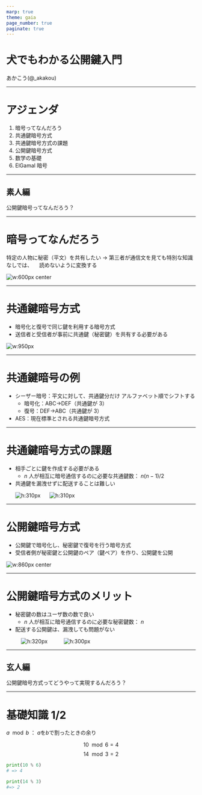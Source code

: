 ```yaml
---
marp: true
theme: gaia
page_number: true
paginate: true
---
```


<style>
img[alt~="center"] {
  display: block;
  margin: 0 auto;
}

</style>

<!--
_class: lead
-->

# 犬でもわかる公開鍵入門

あかこう(@\_akakou)

---

# アジェンダ

<!--
_class: invert
-->

1. 暗号ってなんだろう
2. 共通鍵暗号方式
3. 共通鍵暗号方式の課題
4. 公開鍵暗号方式
5. 数学の基礎
6. ElGamal 暗号

---

<!--
_class: lead

-->

## 素人編

公開鍵暗号ってなんだろう？

---

# 暗号ってなんだろう

特定の人物に秘密（平文）を共有したい
→ 第三者が通信文を見ても特別な知識なしでは、
　読めないように変換する

![w:600px center](./img/1-crypto.svg)

---

# 共通鍵暗号方式

- 暗号化と復号で同じ鍵を利用する暗号方式
- 送信者と受信者が事前に共通鍵（秘密鍵）を共有する必要がある

![w:950px](./img/2-comkey.svg)

---

# 共通鍵暗号の例

- シーザー暗号：平文に対して、共通鍵分だけ
  アルファベット順でシフトする
  - 暗号化：ABC→DEF（共通鍵が 3）
  - 復号：DEF→ABC（共通鍵が 3）
- AES：現在標準とされる共通鍵暗号方式

---

# 共通鍵暗号方式の課題

- 相手ごとに鍵を作成する必要がある
  - $n$ 人が相互に暗号通信するのに必要な共通鍵数： $n(n-1)/2$
- 共通鍵を漏洩せずに配送することは難しい

&nbsp;&nbsp;&nbsp;&nbsp;&nbsp;&nbsp;![h:310px](./img/3-share-comkey.svg)&nbsp;&nbsp;&nbsp;&nbsp;&nbsp;&nbsp;![h:310px](./img/4-leak-comkey.svg)

---

# 公開鍵暗号方式

- 公開鍵で暗号化し、秘密鍵で復号を行う暗号方式
- 受信者側が秘密鍵と公開鍵のペア（鍵ペア）を作り、公開鍵を公開

![w:860px center](./img/5-pubkey.svg)

---

# 公開鍵暗号方式のメリット

- 秘密鍵の数はユーザ数の数で良い
  - $n$ 人が相互に暗号通信するのに必要な秘密鍵数： $n$
- 配送する公開鍵は、漏洩しても問題がない

&nbsp;&nbsp;&nbsp;&nbsp;&nbsp;&nbsp;&nbsp;&nbsp;&nbsp;&nbsp;![h:320px](./img/6-share-pubkey.svg)&nbsp;&nbsp;&nbsp;&nbsp;&nbsp;&nbsp;&nbsp;&nbsp;&nbsp;&nbsp;&nbsp;![h:300px](./img/7-leak-pubkey.svg)

---

<!--
_class: lead

-->

## 玄人編

公開鍵暗号方式ってどうやって実現するんだろう？

---

# 基礎知識 1/2

$a \mod b$ ： $a$を$b$で割ったときの余り

$$10 \mod 6 = 4$$
$$14 \mod 3 = 2$$

```py
print(10 % 6)
# => 4

print(14 % 3)
#=> 2
```
